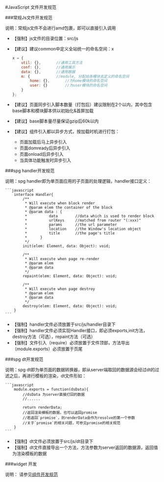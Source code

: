 #JavaScript 文件开发规范

###常规Js文件开发规范

说明：常规js文件不会进行amd包裹，即可以直接引入调用
* 【强制】js文件的目录位置：src/js
* 【建议】建议common中定义全站统一的命名空间：x

    ```javascript
    x = {
        util: {},       //通用工具方法
        conf: {},       //通用展示
        data: {},       //通用数据
        m: {            //module, 分配给各模块去定义的命名空间
            home: {},       //为home模块的命名空间
            user: {}        //为user模块的命名空间
        }
    };
    ```
* 【建议】页面同步引入脚本数量（打包后）建议限制在2个以内，其中包含base脚本和模块脚本供以初始化&首屏加载
* 【建议】base脚本量尽量保证gzip后60k以内
* 【建议】组件引入都以异步方式，按加载时机进行打包：
    * 页面加载后马上异步引入
    * 页面domready后异步引入
    * 页面onload后异步引入
    * 当具体功能触发时异步引入

###spg handler开发规范

说明：spg handler即为单页面应用的子页面的处理逻辑，handler接口定义：

    ```javascript
        interface Handler{
            /**
             * Will execute when block render
             * @param elem the container of the block
             * @param data : {
             *          data        //data which is used to render block
             *          urlKeys     //matched from router "(:xxx)"
             *          params      //the url parameter
             *          location    //the Window's location object
             *          title       //the page's title
             *      }
             */
            init(elem: Element, data: Object): void;

            /**
             * Will execute when page re-render
             * @param elem
             * @param data
             */
            repaint(elem: Element, data: Object): void;

            /**
             * Will execute when page destroy
             * @param elem
             * @param data
             */
            destroy(elem: Element, data: Object): void;
        }
    ```

* 【强制】handler文件必须放置于src/js/handler目录下
* 【强制】handler文件必须实现Handler接口，即必须exports,init方法，destroy方法（可选），repaint方法（可选）
* 【强制】文件引入（require）必须放置于文件顶部，方法导出（module.exports）必须放置于页尾

###spg dt开发规范

说明：spg dt即为单页面的数据转换器，即从server端取回的数据源会经过dt的过滤之后，再进行模板的渲染，dt文件形如：

    ```javascript
        module.exports = function(dsData){
            //dsData 为server直接打回的数据
            //......

            return renderData;
            //返回渲染模板的数据，也可以返回promise
            //若返回`promise`，则renderData会作为resolve的第一个参数
            //关于`promise`的相关问题，可参见promise的相关规范
        }
    ```

* 【强制】dt文件必须放置于src/js/dt目录下
* 【强制】dt文件直接导出一个方法，方法参数为server返回的数据源，返回值为渲染模板的数据

###widget 开发

说明： 请参见[组件开发规范](./WIDGET.md)
